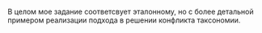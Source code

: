 В целом мое задание соответсвует эталонному, но с более детальной примером реализации подхода
в решении конфликта таксономии.